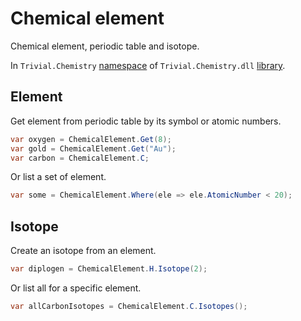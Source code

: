 # Chemical element

Chemical element, periodic table and isotope.

In `Trivial.Chemistry` [namespace](../) of `Trivial.Chemistry.dll` [library](../../).

## Element

Get element from periodic table by its symbol or atomic numbers.

```csharp
var oxygen = ChemicalElement.Get(8);
var gold = ChemicalElement.Get("Au");
var carbon = ChemicalElement.C;
```

Or list a set of element.

```csharp
var some = ChemicalElement.Where(ele => ele.AtomicNumber < 20);
```

## Isotope

Create an isotope from an element.

```csharp
var diplogen = ChemicalElement.H.Isotope(2);
```

Or list all for a specific element.

```csharp
var allCarbonIsotopes = ChemicalElement.C.Isotopes();
```
